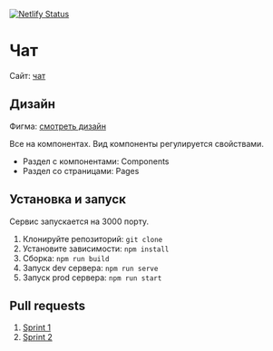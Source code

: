 [![Netlify Status](https://api.netlify.com/api/v1/badges/7f2e6c9c-129e-479b-a756-6f289326a0f8/deploy-status)](https://app.netlify.com/sites/capable-stroopwafel-0d4bf9/deploys)

# Чат
Сайт: [чат](https://capable-stroopwafel-0d4bf9.netlify.app/)

## Дизайн
Фигма: [смотреть дизайн](https://www.figma.com/file/EigTT1Fj8beQMVjOJayOgA/ypchat?node-id=1%3A21)

Все на компонентах. Вид компоненты регулируется свойствами.
* Раздел с компонентами: Components
* Раздел со страницами: Pages

## Установка и запуск
Сервис запускается на 3000 порту.

1. Клонируйте репозиторий: `git clone`
2. Установите зависимости: `npm install`
3. Сборка: `npm run build`
4. Запуск dev сервера: `npm run serve`
5. Запуск prod сервера: `npm run start`

## Pull requests
1. [Sprint 1](https://github.com/xczdenis/middle.messenger.praktikum.yandex/pull/4)
2. [Sprint 2](https://github.com/xczdenis/middle.messenger.praktikum.yandex/pull/7)
